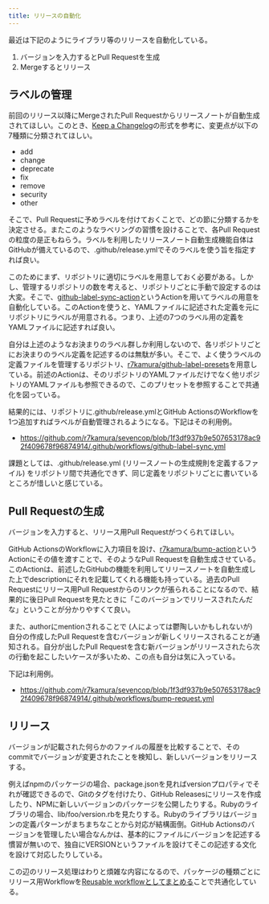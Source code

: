 ```yaml
---
title: リリースの自動化
---
```


最近は下記のようにライブラリ等のリリースを自動化している。

1. バージョンを入力するとPull Requestを生成
2. Mergeするとリリース

## ラベルの管理

前回のリリース以降にMergeされたPull Requestからリリースノートが自動生成されてほしい。このとき、[Keep a Changelog](https://keepachangelog.com/en/1.0.0/)の形式を参考に、変更点が以下の7種類に分類されてほしい。

- add
- change
- deprecate
- fix
- remove
- security
- other

そこで、Pull Requestに予めラベルを付けておくことで、どの節に分類するかを決定させる。またこのようなラベリングの習慣を設けることで、各Pull Requestの粒度の是正もねらう。ラベルを利用したリリースノート自動生成機能自体はGitHubが備えているので、.github/release.ymlでそのラベルを使う旨を指定すれば良い。

このためにまず、リポジトリに適切にラベルを用意しておく必要がある。しかし、管理するリポジトリの数を考えると、リポジトリごとに手動で設定するのは大変。そこで、[github-label-sync-action](https://github.com/r7kamura/github-label-sync-action)というActionを用いてラベルの用意を自動化している。このActionを使うと、YAMLファイルに記述された定義を元にリポジトリにラベルが用意される。つまり、上述の7つのラベル用の定義をYAMLファイルに記述すれば良い。

自分は上述のようなお決まりのラベル群しか利用しないので、各リポジトリごとにお決まりのラベル定義を記述するのは無駄が多い。そこで、よく使うラベルの定義ファイルを管理するリポジトリ、[r7kamura/github-label-presets](https://github.com/r7kamura/github-label-presets)を用意している。前述のActionは、そのリポジトリのYAMLファイルだけでなく他リポジトリのYAMLファイルも参照できるので、このプリセットを参照することで共通化を図っている。

結果的には、リポジトリに.github/release.ymlとGitHub ActionsのWorkflowを1つ追加すればラベルが自動管理されるようになる。下記はその利用例。

- <https://github.com/r7kamura/sevencop/blob/1f3df937b9e507653178ac92f409678f96874914/.github/workflows/github-label-sync.yml>

課題としては、.github/release.yml (リリースノートの生成規則を定義するファイル) をリポジトリ間で共通化できず、同じ定義をリポジトリごとに書いているところが惜しいと感じている。

## Pull Requestの生成

バージョンを入力すると、リリース用Pull Requestがつくられてほしい。

GitHub ActionsのWorkflowに入力項目を設け、[r7kamura/bump-action](https://github.com/r7kamura/bump-request)というActionにその値を渡すことで、そのようなPull Requestを自動生成させている。このActionは、前述したGitHubの機能を利用してリリースノートを自動生成した上でdescriptionにそれを記載してくれる機能も持っている。過去のPull Requestにリリース用Pull Requestからのリンクが張られることになるので、結果的に後日Pull Requestを見たときに「このバージョンでリリースされたんだな」ということが分かりやすくて良い。

また、authorにmentionされることで (人によっては鬱陶しいかもしれないが) 自分の作成したPull Requestを含むバージョンが新しくリリースされることが通知される。自分が出したPull Requestを含む新バージョンがリリースされたら次の行動を起こしたいケースが多いため、この点も自分は気に入っている。

下記は利用例。

- <https://github.com/r7kamura/sevencop/blob/1f3df937b9e507653178ac92f409678f96874914/.github/workflows/bump-request.yml>

## リリース

バージョンが記載された何らかのファイルの履歴を比較することで、そのcommitでバージョンが変更されたことを検知し、新しいバージョンをリリースする。

例えばnpmのパッケージの場合、package.jsonを見ればversionプロパティでそれが確認できるので、Gitのタグを付けたり、GitHub Releasesにリリースを作成したり、NPMに新しいバージョンのパッケージを公開したりする。Rubyのライブラリの場合、lib/foo/version.rbを見たりする。Rubyのライブラリはバージョンの定義パターンがまちまちなことから対応が結構面倒。GitHub Actionsのバージョンを管理したい場合なんかは、基本的にファイルにバージョンを記述する慣習が無いので、独自にVERSIONというファイルを設けてそこの記述する文化を設けて対応したりしている。

この辺のリリース処理はわりと煩雑な内容になるので、パッケージの種類ごとにリリース用Workflowを[Reusable workflowとしてまとめる](https://github.com/r7kamura/workflows)ことで共通化している。
